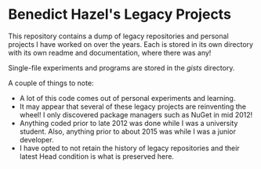 # Benedict Hazel's Legacy Projects

This repository contains a dump of legacy repositories and personal projects I have worked on over the years.  Each is stored in its own directory with its own readme and documentation, where there was any!

Single-file experiments and programs are stored in the _gists_ directory.

A couple of things to note:

* A lot of this code comes out of personal experiments and learning.
* It may appear that several of these legacy projects are reinventing the wheel!  I only discovered package managers such as NuGet in mid 2012!
* Anything coded prior to late 2012 was done while I was a university student.  Also, anything prior to about 2015 was while I was a junior developer.
* I have opted to not retain the history of legacy repositories and their latest Head condition is what is preserved here.